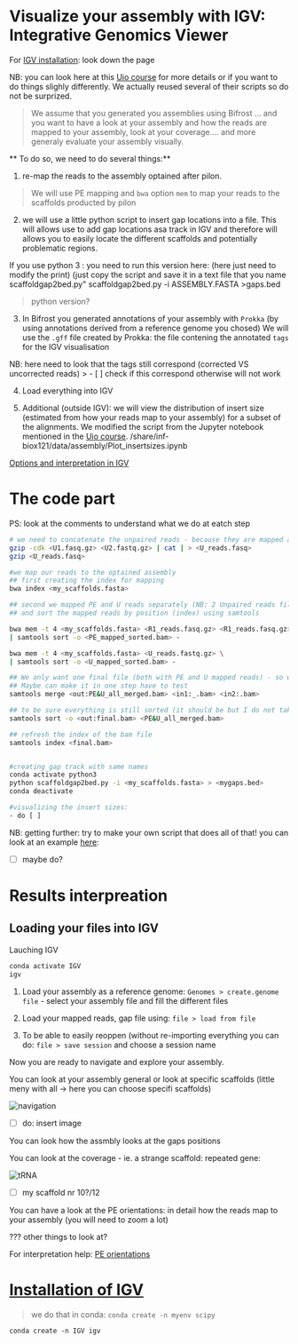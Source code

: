 # Visualize your assembly with IGV: Integrative Genomics Viewer 

For [IGV installation](./assembly_visualization.md#igv-install): look down the page

NB: you can look here at this [Uio course] for more details or if you want to do things slighly differently. 
We actually reused several of their scripts so do not be surprized. 

> We assume that you generated you assemblies using Bifrost
... and you want to have a look at your assembly and how the reads are mapped to your assembly, look at your coverage.... and more generaly evaluate your assembly visually. 

** To do so, we need to do several things:**

1) re-map the reads to the assembly optained after pilon. 
 > We will use PE mapping and `bwa` option `mem` to map your reads to the scaffolds producted by pilon 

2) we will use a little python script to insert gap locations into a file. This will allows use to add gap locations
asa track in IGV and therefore will allows you to easily locate the different scaffolds and potentially problematic regions.

If you use python 3 : you need to run this version here: (here just need to modify the print)
(just copy the script and save it in a text file that you name scaffoldgap2bed.py"
scaffoldgap2bed.py -i ASSEMBLY.FASTA >gaps.bed
> python version? 

3) In Bifrost you generated annotations of your assembly with `Prokka`
(by using annotations derived from a reference genome you chosed) 
We will use the `.gff` file created by Prokka: the file contening the annotated `tags` for the IGV visualisation

NB: here need to look that the tags still correspond (corrected VS uncorrected reads) > - [ ] check if this correspond
otherwise will not work


4) Load everything into IGV 


5) Additional (outside IGV): we will view the distribution of insert size (estimated from how your reads map to your assembly)
for a subset of the alignments. We modified the script from the Jupyter notebook mentioned in the [Uio course].
/share/inf-biox121/data/assembly/Plot_insertsizes.ipynb
 
[Options and interpretation in IGV](ttp://software.broadinstitute.org/software/igv/PopupMenus#AlignmentTrack)


# The code part

PS: look at the comments to understand what we do at eatch step

```bash
# we need to concatenate the unpaired reads - because they are mapped as SE and zipping the reads
gzip -cdk <U1.fasq.gz> <U2.fastq.gz> | cat | > <U_reads.fasq>
gzip <U_reads.fasq>

#we map our reads to the optained assembly
## first creating the index for mapping
bwa index <my_scaffolds.fasta>

## second we mapped PE and U reads separately (NB: 2 Unpaired reads files after spades)
## and sort the mapped reads by position (index) using samtools

bwa mem -t 4 <my_scaffolds.fasta> <R1_reads.fasq.gz> <R1_reads.fasq.gz> \
| samtools sort -o <PE_mapped_sorted.bam> -

bwa mem -t 4 <my_scaffolds.fasta> <U_reads.fastq.gz> \
| samtools sort -o <U_mapped_sorted.bam> -

## We only want one final file (both with PE and U mapped reads) - so we merged the .bam files
## Maybe can make it in one step have to test
samtools merge <out:PE&U_all_merged.bam> <in1:_.bam> <in2:.bam> 

## to be sure everything is still sorted (it should be but I do not take risks) 
samtools sort -o <out:final.bam> <PE&U_all_merged.bam>

## refresh the index of the bam file
samtools index <final.bam>


#creating gap track with same names
conda activate python3
python scaffoldgap2bed.py -i <my_scaffolds.fasta> > <mygaps.bed>
conda deactivate

#visualizing the insert sizes:
- do [ ]

```
NB: getting further: try to make your own script that does all of that!
you can look at an example [here](): 
- [ ] maybe do? 

# Results interpreation
## Loading your files into IGV

Lauching IGV 
```bash
conda activate IGV
igv
```

1. Load your assembly as a reference genome: `Genomes > create.genome file` - select your assembly file 
and fill the different files

2. Load your mapped reads, gap file using: `file > load from file`

3. To be able to easily reoppen (without re-importing everything you can do: `file > save session` 
and choose a session name

Now you are ready to navigate and explore your assembly.

You can look at your assembly general or look at specific scaffolds (little meny with all -> here you can choose specifi scaffolds) 

![navigation]() 
- [ ] do: insert image

You can look how the assmbly looks at the gaps positions

You can look at the coverage - ie. a strange scaffold: repeated gene: 

![tRNA]() 
- [ ] my scaffold nr 10?/12

You can have a look at the PE orientations: in detail how the reads map to your assembly (you will need to zoom a lot) 

??? other things to look at? 


For interpretation help: [PE orientations](http://software.broadinstitute.org/software/igv/interpreting_pair_orientations)

# [Installation of IGV](#igv-install)

> we do that in conda: `conda create -n myenv scipy`

`conda create -n IGV igv` 

[Uio course]:https://inf-biox121.readthedocs.io/en/2017/Assembly/practicals/03_Mapping_reads_to_an_assembly.html
